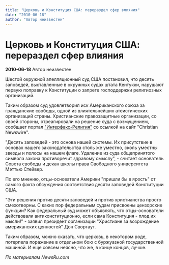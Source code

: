```yaml
---
title: "Церковь и Конституция США: перераздел сфер влияния"
date: "2010-06-18"
author: "Автор неизвестен"
---
```


# Церковь и Конституция США: перераздел сфер влияния

**2010-06-18** Автор неизвестен

Шестой окружной апелляционный суд США постановил, что десять заповедей, выставленные в окружных судах штата Кентукки, нарушают первую поправку к Конституции о запрете господдержки религиозных организаций.

Таким образом суд удовлетворил иск Американского союза за гражданские свободы, одной из влиятельнейших атеистических организаций страны. Христианские правозащитные организации, со своей стороны, отреагировали на решение суда с возмущением, сообщает портал ["Интерфакс-Религия"](http://www.interfax-religion.ru/) со ссылкой на сайт "Christian Newswire".

"Десять заповедей - это основа нашей системы. Их присутствие в основах нашего законодательства столь же уместно, сколь уместны звезды и полосы на нашем флаге. Удаление из суда общепринятого символа закона противоречит здравому смыслу", - считает основатель Совета свободы и декан школы права Свободного университета Мэттью Стейвер.

По его мнению, отцы-основатели Америки "пришли бы в ярость" от самого факта обсуждения соответствия десяти заповедей Конституции США.

"Эти решения против десяти заповедей и против христианства просто смехотворны. С каких пор федеральным судам присвоены цензорские функции? Как федеральный суд может объявлять, что отцы-основатели действовали антиконституционно, если сама Конституция - плод их мысли!" - заявил президент организации "Христиане за возрождение американских ценностей" Дон Свортаут.

Таким образом, можно сказать, что церковь, в некотором роде, потерпела поражение в отдельном бою с буржуазной государственной машиной. И еще совсем неясно, что же, в конце концов, лучше.

*По материалам NewsRu.com*
